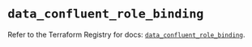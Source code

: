 # `data_confluent_role_binding`

Refer to the Terraform Registry for docs: [`data_confluent_role_binding`](https://registry.terraform.io/providers/confluentinc/confluent/2.9.0/docs/data-sources/role_binding).
